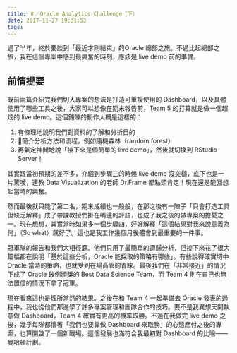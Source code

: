 ```yaml
---
title: ＃／Oracle Analytics Challenge（下）
date: 2017-11-27 19:31:53
tags:
---
```


過了半年，終於要談到「最近才剛結束」的Oracle 總部之旅。不過比起總部之旅，我在這個專案中感到最興奮的時刻，應該是 live demo 前的準備。

## 前情提要

既前兩篇介紹完我們切入專案的想法是打造可重複使用的 Dashboard，以及具體使用了哪些工具之後，大家可以想像在期末報告前，Team 5 的打算就是做一個超炫的 live demo。這個鋪陳的動作大概是這樣的：

1. 有條理地說明我們對資料的了解和分析目的
2. 簡介分析方法和流程，例如隨機森林（random forest）
3. 再氣定神閒地說「接下來是個簡單的 live demo」，然後就切換到 RStudio Server！

其實跟當初預期的差不多，介紹到步驟三的時候 live demo 沒突槌，底下也是一片驚嘆，連教 Data Visualization 的老師 Dr.Frame 都點頭肯定！現在還是能回想起當時的興奮。

然而最後就只能了第二名，期末成績也一般般，在那之後有一陣子「只會打造工具但缺乏解釋」成了帶課教授們掛在嘴邊的評語，也成了我之後的做專案的擔憂之一。現在想想，其實當時如果多一個步驟四，好好解釋「這個結果對我來說意義為何」（So what）就好了。這也是我工作幾個月後體會到最重要的一件事。

冠軍隊的報告和我們大相徑庭。他們只用了最簡單的迴歸分析，但接下來花了很大篇幅都在說明「基於這些分析，Oracle 能採取的策略有哪些」。有些說得確實切中 Oracle 當時的策略，也就受到在場高管的青睞。最後我們在「非常接近」的情況下成了 Oracle 破例頒獎的 Best Data Science Team，而 Team 4 則在自己也無法置信的情況下拿了冠軍。

現在看來這也是理所當然的結果。之後在和 Team 4 一起準備去 Oracle 發表的過程中，我也從他們那邊學了許多專案管理和團隊合作的技巧。要不是我異想天開執意做 Dashboard，Team 4 確實有更高的機率取勝。不過在我做完 live demo 之後，幾乎每隊都懷著「我們也要靠做 Dashboard 來取勝」的心態應付之後的專案，也算開啟了一個新戰場。這個發展也滿符合我最初對 Dashboard 的比喻——曼哈頓計劃。



